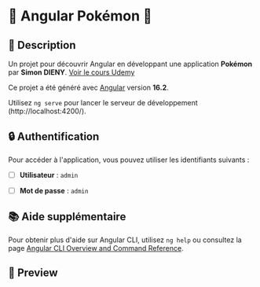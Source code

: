 # 🦝 Angular Pokémon 🐼

## 📝 Description
Un projet pour découvrir Angular en développant une application <b>Pokémon</b> par <b>Simon DIENY</b>.
[Voir le cours Udemy](https://www.udemy.com/course/angular-developper-tutoriel-application-typescript/ "Développer une application Angular")

Ce projet a été généré avec [Angular](https://angular.io/) version **16.2**.

Utilisez `ng serve` pour lancer le serveur de développement (http://localhost:4200/).

## 🔒 Authentification
Pour accéder à l'application, vous pouvez utiliser les identifiants suivants :
- [ ] **Utilisateur** : `admin`
- [ ] **Mot de passe** : `admin`


## 📚 Aide supplémentaire
Pour obtenir plus d'aide sur Angular CLI, utilisez `ng help` ou consultez la page [Angular CLI Overview and Command Reference](https://angular.io/cli).

## 🎨 Preview
